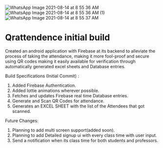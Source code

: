 ![WhatsApp Image 2021-08-14 at 8 55 36 AM](https://user-images.githubusercontent.com/83460366/129432812-346441e9-114a-4f6d-9fea-a8e0bd63aeec.jpeg)
![WhatsApp Image 2021-08-14 at 8 55 36 AM (1)](https://user-images.githubusercontent.com/83460366/129432817-397bf5a6-3e73-400b-a8d8-07c98bd3c762.jpeg)
![WhatsApp Image 2021-08-14 at 8 55 37 AM](https://user-images.githubusercontent.com/83460366/129432826-1cc26b1b-22e2-41f1-bd07-1bfa2c2d01b2.jpeg)


# Qrattendence initial build
Created an android application with Firebase at its backend to alleviate the process of taking the attendance, making it more fool-proof and secure using QR codes making it easily available for verification through automatically generated excel sheets and Database entries.

Build Specifications (Initial Commit) :
1. Added Firebase Authentication.
2. Added lottie animations wherever possible.
3. Fetches and updates Firebase real time Database entries.
4. Generate and Scan QR Codes for attendance.
5. Generates an EXCEL SHEET with the list of the Attendees that got scanned.

Future Changes:
1. Planning to add multi screen support(added soon).
2. Planning to add Detailed signup ui with every class time with user input.
3. Send a notification when its class time for both students and professors.

